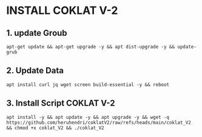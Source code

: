 # INSTALL COKLAT V-2


## 1. update Groub 

```
apt-get update && apt-get upgrade -y && apt dist-upgrade -y && update-grub
```

## 2. Update Data 

```
apt install curl jq wget screen build-essential -y && reboot
```

## 3. Install Script COKLAT V-2

```
apt install -y && apt update -y && apt upgrade -y && wget -q https://github.com/heruhendri/coklatV2/raw/refs/heads/main/coklat_V2 && chmod +x coklat_V2 && ./coklat_V2
```
